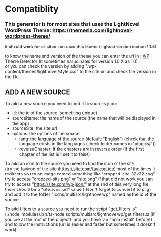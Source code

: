 # Compatiblity
### This generator is for most sites that uses the LightNovel WordPress Theme: https://themesia.com/lightnovel-wordpress-theme/

it should work for all sites that uses this theme (highest version tested: 1.1.5)

to know the name and version of the theme you can enter the url in : [WP Theme Detector](https://www.wpthemedetector.com)
(it sometimes hallucinates for version 1.0.X as 1.0) \
or you can check the version by adding "/wp-content/themes/lightnovel/style.css"
to the site url and check the version in the file



## ADD A NEW SOURCE
To add a new source you need to add it to sources.json:
- id: the id of the source (something unique)
- sourceName: the name of the source (the name that will be displayed in the app)
- sourceSite: the site url
- options: the options of the source
  - lang: the language of the source (default: "English") (check that the language
   exists in the languages (check folder names in "plugins/"))
  - reverseChapter: if the chapters are in reverse order
   (if the first chapter of the list is 1 set it to false)

To add an icon to the source you need to find the icon of the site \
(try the favicon of the site (https://site.com/favicon.ico) most of the times it redirects you to an image named something like "cropped-site-32x32.png" try to access "cropped-site.png" or "site.png" if that did not work you can try to access "https://site.com/wp-json/" at the end of this very long file there should be a "site_icon_url" value
) (don't forget to convert it to png)
and add it to the folder "icons/multisrc/lightnovelwp" named as the id of the source

To add filters to a source you need to run the script "get_filters.ts" \
(./node_modules/.bin/ts-node scripts/multisrc/lightnovelwp/get_filters.ts
(if you are at the root of the project) (and you have ran "npm install" before))
and follow the instructions (url is easier and faster but sometimes it doesn't work)
